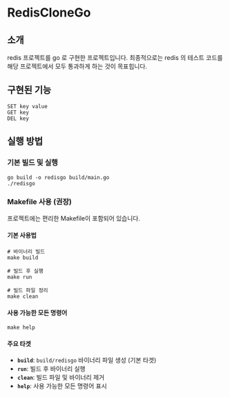# RedisCloneGo

## 소개

redis 프로젝트를 go 로 구현한 프로젝트입니다. 최종적으로는 redis 의 테스트 코드를 해당 프로젝트에서 모두 통과하게 하는 것이 목표힙니다.

## 구현된 기능

```
SET key value
GET key
DEL key
```

## 실행 방법

### 기본 빌드 및 실행
```shell
go build -o redisgo build/main.go
./redisgo
```

### Makefile 사용 (권장)
프로젝트에는 편리한 Makefile이 포함되어 있습니다.

#### 기본 사용법
```shell
# 바이너리 빌드
make build

# 빌드 후 실행
make run

# 빌드 파일 정리
make clean
```

#### 사용 가능한 모든 명령어
```shell
make help
```

#### 주요 타겟
- **`build`**: `build/redisgo` 바이너리 파일 생성 (기본 타겟)
- **`run`**: 빌드 후 바이너리 실행
- **`clean`**: 빌드 파일 및 바이너리 제거
- **`help`**: 사용 가능한 모든 명령어 표시